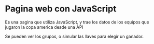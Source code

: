 # Pagina web con JavaScript

Es una pagina que utiliza JavaScript, y trae los datos de los equipos que jugaron la copa america desde una API

Se pueden ver los grupos, o simular las llaves para elegir un ganador.
